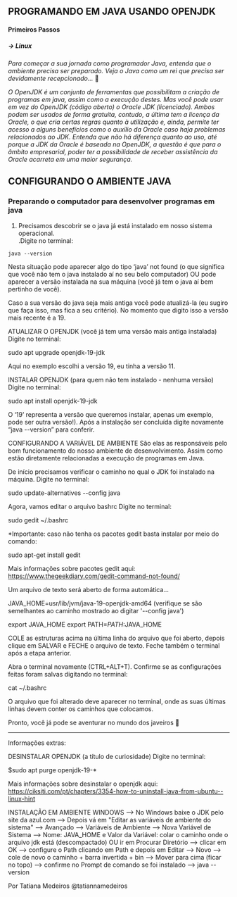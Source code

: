## PROGRAMANDO EM JAVA USANDO OPENJDK
#### Primeiros Passos
##### → Linux

*Para começar a sua jornada como programador Java, entenda que o ambiente precisa ser preparado. Veja o Java como um rei que precisa ser devidamente recepcionado…* 👑

*O OpenJDK é um conjunto de ferramentas que possibilitam a criação de programas em java, assim como a execução destes. Mas você pode usar em vez do OpenJDK (código aberto) o Oracle JDK (licenciado). Ambos podem ser usados de forma gratuita, contudo, a última tem a licença da Oracle, o que cria certas regras quanto à utilização e, ainda, permite ter acesso a alguns benefícios como o auxílio da Oracle caso haja problemas relacionados ao JDK. Entenda que não há diferença quanto ao uso, até porque a JDK da Oracle é baseada na OpenJDK, a questão é que para o âmbito empresarial, poder ter a possibilidade de receber assistência da Oracle acarreta em uma maior segurança.*

## CONFIGURANDO O AMBIENTE JAVA
### Preparando o computador para desenvolver programas em java

1. Precisamos descobrir se o java já está instalado em nosso sistema operacional.
<br>.Digite no terminal:<br/>

`java --version`

Nesta situação pode aparecer algo do tipo ‘java’ not found (o que significa que você não tem o java instalado aí no seu belo computador) OU pode aparecer a versão instalada na sua máquina (você já tem o java aí bem pertinho de você).

Caso a sua versão do java seja mais antiga você pode atualizá-la (eu sugiro que faça isso, mas fica a seu critério). No momento que digito isso a versão mais recente é a 19.

ATUALIZAR O OPENJDK (você já tem uma versão mais antiga instalada)
Digite no terminal:

sudo apt upgrade openjdk-19-jdk

Aqui no exemplo escolhi a versão 19, eu tinha a versão 11.

INSTALAR OPENJDK (para quem não tem instalado - nenhuma versão)
Digite no terminal:

sudo apt install openjdk-19-jdk

O ‘19’ representa a versão que queremos instalar, apenas um exemplo, pode ser outra versão!). Após a instalação ser concluída digite novamente “java --version” para conferir.

CONFIGURANDO A VARIÁVEL DE AMBIENTE
São elas as responsáveis pelo bom funcionamento do nosso ambiente de desenvolvimento. Assim como estão diretamente relacionadas a execução de programas em Java.

De início precisamos verificar o caminho no qual o JDK foi instalado na máquina.
Digite no terminal:

sudo update-alternatives --config java

Agora, vamos editar o arquivo bashrc
Digite no terminal:

sudo gedit ~/.bashrc

*Importante: caso não tenha os pacotes gedit basta instalar por meio do comando:

sudo apt-get install gedit

Mais informações sobre pacotes gedit aqui: https://www.thegeekdiary.com/gedit-command-not-found/

Um arquivo de texto será aberto de forma automática…

JAVA_HOME=usr/lib/jvm/java-19-openjdk-amd64 (verifique se são semelhantes ao caminho mostrado ao digitar '--config java')

export JAVA_HOME export PATH=$PATH:$JAVA_HOME

COLE as estruturas acima na última linha do arquivo que foi aberto, depois clique em SALVAR e FECHE o arquivo de texto. Feche também o terminal após a etapa anterior.

Abra o terminal novamente (CTRL+ALT+T). Confirme se as configurações feitas foram salvas digitando no terminal:

cat ~/.bashrc

O arquivo que foi alterado deve aparecer no terminal, onde as suas últimas linhas devem conter os caminhos que colocamos.

Pronto, você já pode se aventurar no mundo dos javeiros 🙂
______________________________
Informações extras:

DESINSTALAR OPENJDK (a título de curiosidade)
Digite no terminal:

$sudo apt purge openjdk-19-*

Mais informações sobre desinstalar o openjdk aqui:
https://ciksiti.com/pt/chapters/3354-how-to-uninstall-java-from-ubuntu--linux-hint


INSTALAÇÃO EM AMBIENTE WINDOWS
--> No Windows baixe o JDK pelo site da azul.com --> Depois vá em "Editar as variáveis de ambiente do sistema" --> Avançado --> Variáveis de Ambiente --> Nova Variável de Sistema --> Nome: JAVA_HOME e Valor da Variável: colar o caminho onde o arquivo jdk está (descompactado) OU ir em Procurar Diretório --> clicar em OK --> configure o Path clicando em Path e depois em Editar --> Novo --> cole de novo o caminho + barra invertida + bin --> Mover para cima (ficar no topo) --> confirme no Prompt de comando se foi instalado --> java --version

Por Tatiana Medeiros
@tatiannamedeiros
